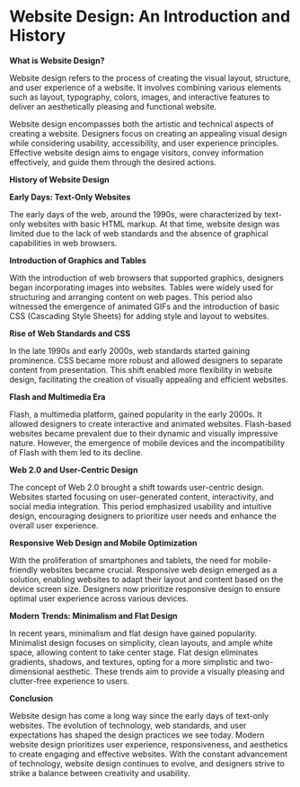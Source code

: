 # **Website Design: An Introduction and History**

**What is Website Design?**

Website design refers to the process of creating the visual layout, structure, and user experience of a website. It involves combining various elements such as layout, typography, colors, images, and interactive features to deliver an aesthetically pleasing and functional website.

Website design encompasses both the artistic and technical aspects of creating a website. Designers focus on creating an appealing visual design while considering usability, accessibility, and user experience principles. Effective website design aims to engage visitors, convey information effectively, and guide them through the desired actions.

**History of Website Design**

**Early Days: Text-Only Websites**

The early days of the web, around the 1990s, were characterized by text-only websites with basic HTML markup. At that time, website design was limited due to the lack of web standards and the absence of graphical capabilities in web browsers.

**Introduction of Graphics and Tables**

With the introduction of web browsers that supported graphics, designers began incorporating images into websites. Tables were widely used for structuring and arranging content on web pages. This period also witnessed the emergence of animated GIFs and the introduction of basic CSS (Cascading Style Sheets) for adding style and layout to websites.

**Rise of Web Standards and CSS**

In the late 1990s and early 2000s, web standards started gaining prominence. CSS became more robust and allowed designers to separate content from presentation. This shift enabled more flexibility in website design, facilitating the creation of visually appealing and efficient websites.

**Flash and Multimedia Era**

Flash, a multimedia platform, gained popularity in the early 2000s. It allowed designers to create interactive and animated websites. Flash-based websites became prevalent due to their dynamic and visually impressive nature. However, the emergence of mobile devices and the incompatibility of Flash with them led to its decline.

**Web 2.0 and User-Centric Design**

The concept of Web 2.0 brought a shift towards user-centric design. Websites started focusing on user-generated content, interactivity, and social media integration. This period emphasized usability and intuitive design, encouraging designers to prioritize user needs and enhance the overall user experience.

**Responsive Web Design and Mobile Optimization**

With the proliferation of smartphones and tablets, the need for mobile-friendly websites became crucial. Responsive web design emerged as a solution, enabling websites to adapt their layout and content based on the device screen size. Designers now prioritize responsive design to ensure optimal user experience across various devices.

**Modern Trends: Minimalism and Flat Design**

In recent years, minimalism and flat design have gained popularity. Minimalist design focuses on simplicity, clean layouts, and ample white space, allowing content to take center stage. Flat design eliminates gradients, shadows, and textures, opting for a more simplistic and two-dimensional aesthetic. These trends aim to provide a visually pleasing and clutter-free experience to users.

**Conclusion**

Website design has come a long way since the early days of text-only websites. The evolution of technology, web standards, and user expectations has shaped the design practices we see today. Modern website design prioritizes user experience, responsiveness, and aesthetics to create engaging and effective websites. With the constant advancement of technology, website design continues to evolve, and designers strive to strike a balance between creativity and usability.
